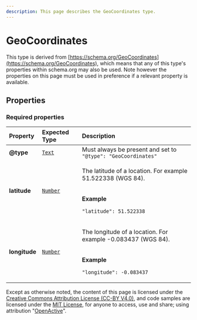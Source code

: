 ```yaml
---
description: This page describes the GeoCoordinates type.
---
```


# GeoCoordinates

This type is derived from [https://schema.org/GeoCoordinates](https://schema.org/GeoCoordinates), which means that any of this type's properties within schema.org may also be used. Note however the properties on this page must be used in preference if a relevant property is available.

## **Properties**

### **Required properties**

<table>
  <thead>
    <tr>
      <th style="text-align:left">Property</th>
      <th style="text-align:left">Expected Type</th>
      <th style="text-align:left">Description</th>
    </tr>
  </thead>
  <tbody>
    <tr>
      <td style="text-align:left"><b>@type</b>
      </td>
      <td style="text-align:left"> <a href="https://schema.org/Text"><code>Text</code></a>
      </td>
      <td style="text-align:left">Must always be present and set to <code>&quot;@type&quot;: &quot;GeoCoordinates&quot;</code>
      </td>
    </tr>
    <tr>
      <td style="text-align:left"><b>latitude</b>
      </td>
      <td style="text-align:left"> <a href="https://schema.org/Number"><code>Number</code></a>
      </td>
      <td style="text-align:left">
        <p>The latitude of a location. For example 51.522338 (WGS 84).</p>
        <p>
          <br /><b>Example</b>
        </p>
        <p><code>&quot;latitude&quot;: 51.522338</code>
        </p>
      </td>
    </tr>
    <tr>
      <td style="text-align:left"><b>longitude</b>
      </td>
      <td style="text-align:left"> <a href="https://schema.org/Number"><code>Number</code></a>
      </td>
      <td style="text-align:left">
        <p>The longitude of a location. For example -0.083437 (WGS 84).</p>
        <p>
          <br /><b>Example</b>
        </p>
        <p><code>&quot;longitude&quot;: -0.083437</code>
        </p>
      </td>
    </tr>
  </tbody>
</table>

Except as otherwise noted, the content of this page is licensed under the [Creative Commons Attribution License \(CC-BY V4.0\)](https://creativecommons.org/licenses/by/4.0/), and code samples are licensed under the [MIT License](https://opensource.org/licenses/MIT), for anyone to access, use and share; using attribution "[OpenActive](https://www.openactive.io/)".

